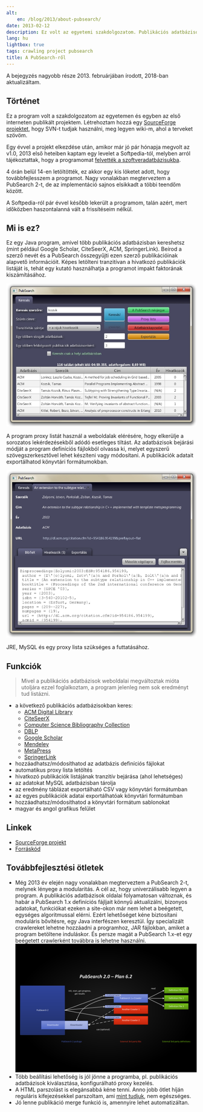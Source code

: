 ```yaml
---
alt:
    en: /blog/2013/about-pubsearch/
date: 2013-02-12
description: Ez volt az egyetemi szakdolgozatom. Publikációs adatbázisokban lehet vele keresni, és az idézéseket is leszedi. 2013-ban a Softpedia is felkapta.
lang: hu
lightbox: true
tags: crawling project pubsearch
title: A PubSearch-ről
---
```


A bejegyzés nagyobb része 2013. februárjában írodott, 2018-ban aktualizáltam.

## Történet

Ez a program volt a szakdolgozatom az egyetemen és egyben az első interneten publikált projektem. Létrehoztam hozzá egy [SourceForge projektet][sourceforge], hogy SVN-t tudjak használni, meg legyen wiki-m, ahol a terveket szövöm.

Egy évvel a projekt elkezdése után, amikor már jó pár hónapja megvolt az v1.0, 2013 első heteiben kaptam egy levelet a Softpedia-tól, melyben arról tájékoztattak, hogy a programomat [felvették a szoftveradatbázisukba][softpedia].

4 órán belül 14-en letöltötték, ez akkor egy kis löketet adott, hogy továbbfejlesszem a programot. Nagy vonalakban megterveztem a PubSearch 2-t, de az implementáció sajnos elsikkadt a többi teendőm között.

A Softpedia-ról pár évvel később lekerült a programom, talán azért, mert időközben haszontalanná vált a frissítéseim nélkül.

## Mi is ez?

Ez egy Java program, amivel több publikációs adatbázisban kereshetsz (mint például Google Scholar, CiteSeerX, ACM, SpringerLink). Beírod a szerző nevét és a PubSearch összegyűjti ezen szerző publikációinak alapvető információit. Képes letölteni tranzitívan a hivatkozó publikációk listáját is, tehát egy kutató használhatja a programot impakt faktorának kiszámításához.

[![PubSearch keresési eredmények](/assets/pubsearch/screenshot-3-new.jpg)](/assets/pubsearch/screenshot-3-new.jpg)

A program proxy listát használ a weboldalak elérésére, hogy elkerülje a sorozatos lekérdezésekből adódó esetleges tiltást. Az adatbázisok bejárási módját a program definíciós fájlokból olvassa ki, melyet egyszerű szövegszerkesztővel lehet készíteni vagy módosítani. A publikációk adatait exportálhatod könyvtári formátumokban.

[![PubSearch BibTeX](/assets/pubsearch/pubtab-bibtex.jpg)](/assets/pubsearch/pubtab-bibtex.jpg)

JRE, MySQL és egy proxy lista szükséges a futtatásához.

## Funkciók

> Mivel a publikációs adatbázisok weboldalai megváltoztak mióta utoljára ezzel foglalkoztam, a program jelenleg nem sok eredményt tud listázni.

-   a következő publikációs adatbázisokban keres:
    -   [ACM Digital Library](https://dl.acm.org/)
    -   [CiteSeerX](http://citeseerx.ist.psu.edu/)
    -   [Computer Science Bibliography Collection](https://liinwww.ira.uka.de/bibliography/)
    -   [DBLP](https://dblp.uni-trier.de/)
    -   [Google Scholar](https://scholar.google.com/)
    -   [Mendeley](https://www.mendeley.com/)
    -   [MetaPress](http://www.metapress.com/)
    -   [SpringerLink](https://link.springer.com/)
-   hozzáadhatsz/módosíthatod az adatbázis definíciós fájlokat
-   automatikus proxy lista letöltés
-   hivatkozó publikációk listájának tranzitív bejárása (ahol lehetséges)
-   az adatokat MySQL adatbázisban tárolja
-   az eredmény táblázat exportálható CSV vagy könyvtári formátumban
-   az egyes publikációk adatai exportálhatóak könyvtári formátumban
-   hozzáadhatsz/módosíthatod a könyvtári formátum sablonokat
-   magyar és angol grafikus felület

## Linkek

-   [SourceForge projekt](https://sourceforge.net/projects/pubsearch/)
-   [Forráskód](https://github.com/juzraai/PubSearch)

## Továbbfejlesztési ötletek

-   Még 2013 év elején nagy vonalakban megterveztem a PubSearch 2-t, melynek lényege a modularitás. A cél az, hogy univerzálisabb legyen a program. A publikációs adatbázisok oldalai folyamatosan változnak, és habár a PubSearch 1.x definíciós fájljait könnyű aktualizálni, bizonyos adatokat, funkciókat ezeken a site-okon már nem lehet a beégetett, egységes algoritmussal elérni. Ezért lehetőséget kéne biztosítani moduláris bővítésre, egy Java interfészen keresztül. Így specializált crawlereket lehetne hozzáadni a programhoz, JAR fájlokban, amiket a program betöltene induláskor. És persze magát a PubSearch 1.x-et egy beégetett crawlerként továbbra is lehetne használni.
    [![PubSearch 2 terv](/assets/pubsearch/v6-structure-logi.png)](/assets/pubsearch/v6-structure-logi.png)
-   Több beállítási lehetőség is jól jönne a programba, pl. publikációs adatbázisok kiválasztása, konfigurálható proxy kezelés.
-   A HTML parszolást is elegánsabbá kéne tenni. Anno jobb ötlet híján reguláris kifejezésekkel parszoltam, ami [mint tudjuk][html-regex], nem egészséges.
-   Jó lenne publikáció merge funkció is, amennyire lehet automatizáltan.

[html-regex]: https://stackoverflow.com/a/1732454/2418224
[softpedia]: http://www.softpedia.com/get/Internet/Servers/Database-Utils/PubSearch.shtml
[sourceforge]: http://pubsearch.sf.net/
